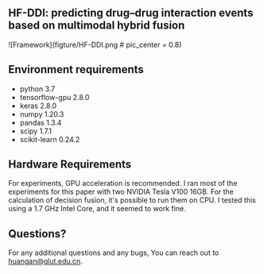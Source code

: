 ## HF-DDI: predicting drug–drug interaction events based on multimodal hybrid fusion

![Framework](figture/HF-DDI.png # pic_center = 0.8)

## Environment requirements
+ python          3.7 
+ tensorflow-gpu  2.8.0 
+ keras           2.8.0
+ numpy           1.20.3
+ pandas          1.3.4
+ scipy           1.7.1
+ scikit-learn    0.24.2

## Hardware Requirements
For experiments, GPU acceleration is recommended. I ran most of the experiments for this paper with two NVIDIA Tesla V100 16GB.
For the calculation of decision fusion, it's possible to run them on CPU. I tested this using a 1.7 GHz Intel Core, and it seemed to work fine. 

## Questions?
For any additional questions and any bugs, You can reach out to huangan@glut.edu.cn.
